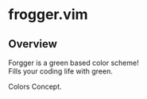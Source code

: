 # frogger.vim


## Overview

Forgger is a green based color scheme!  
Fills your coding life with green.  

Colors Concept.

